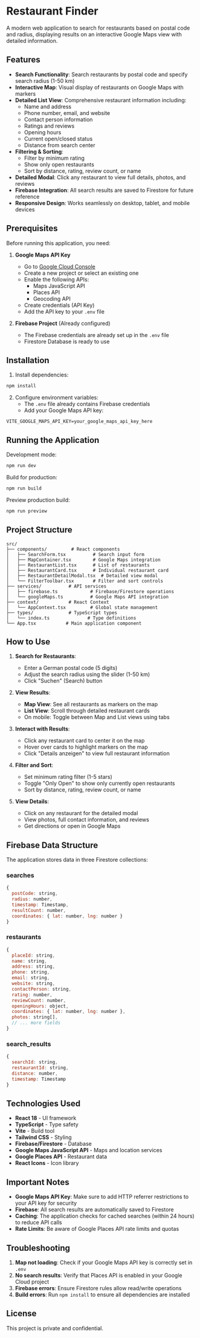 # Restaurant Finder

A modern web application to search for restaurants based on postal code and radius, displaying results on an interactive Google Maps view with detailed information.

## Features

- **Search Functionality**: Search restaurants by postal code and specify search radius (1-50 km)
- **Interactive Map**: Visual display of restaurants on Google Maps with markers
- **Detailed List View**: Comprehensive restaurant information including:
  - Name and address
  - Phone number, email, and website
  - Contact person information
  - Ratings and reviews
  - Opening hours
  - Current open/closed status
  - Distance from search center
- **Filtering & Sorting**:
  - Filter by minimum rating
  - Show only open restaurants
  - Sort by distance, rating, review count, or name
- **Detailed Modal**: Click any restaurant to view full details, photos, and reviews
- **Firebase Integration**: All search results are saved to Firestore for future reference
- **Responsive Design**: Works seamlessly on desktop, tablet, and mobile devices

## Prerequisites

Before running this application, you need:

1. **Google Maps API Key**
   - Go to [Google Cloud Console](https://console.cloud.google.com/)
   - Create a new project or select an existing one
   - Enable the following APIs:
     - Maps JavaScript API
     - Places API
     - Geocoding API
   - Create credentials (API Key)
   - Add the API key to your `.env` file

2. **Firebase Project** (Already configured)
   - The Firebase credentials are already set up in the `.env` file
   - Firestore Database is ready to use

## Installation

1. Install dependencies:
```bash
npm install
```

2. Configure environment variables:
   - The `.env` file already contains Firebase credentials
   - Add your Google Maps API key:
```
VITE_GOOGLE_MAPS_API_KEY=your_google_maps_api_key_here
```

## Running the Application

Development mode:
```bash
npm run dev
```

Build for production:
```bash
npm run build
```

Preview production build:
```bash
npm run preview
```

## Project Structure

```
src/
├── components/         # React components
│   ├── SearchForm.tsx          # Search input form
│   ├── MapContainer.tsx        # Google Maps integration
│   ├── RestaurantList.tsx      # List of restaurants
│   ├── RestaurantCard.tsx      # Individual restaurant card
│   ├── RestaurantDetailModal.tsx  # Detailed view modal
│   └── FilterToolbar.tsx       # Filter and sort controls
├── services/          # API services
│   ├── firebase.ts            # Firebase/Firestore operations
│   └── googleMaps.ts          # Google Maps API integration
├── context/           # React Context
│   └── AppContext.tsx         # Global state management
├── types/             # TypeScript types
│   └── index.ts              # Type definitions
└── App.tsx           # Main application component
```

## How to Use

1. **Search for Restaurants**:
   - Enter a German postal code (5 digits)
   - Adjust the search radius using the slider (1-50 km)
   - Click "Suchen" (Search) button

2. **View Results**:
   - **Map View**: See all restaurants as markers on the map
   - **List View**: Scroll through detailed restaurant cards
   - On mobile: Toggle between Map and List views using tabs

3. **Interact with Results**:
   - Click any restaurant card to center it on the map
   - Hover over cards to highlight markers on the map
   - Click "Details anzeigen" to view full restaurant information

4. **Filter and Sort**:
   - Set minimum rating filter (1-5 stars)
   - Toggle "Only Open" to show only currently open restaurants
   - Sort by distance, rating, review count, or name

5. **View Details**:
   - Click on any restaurant for the detailed modal
   - View photos, full contact information, and reviews
   - Get directions or open in Google Maps

## Firebase Data Structure

The application stores data in three Firestore collections:

### searches
```javascript
{
  postCode: string,
  radius: number,
  timestamp: Timestamp,
  resultCount: number,
  coordinates: { lat: number, lng: number }
}
```

### restaurants
```javascript
{
  placeId: string,
  name: string,
  address: string,
  phone: string,
  email: string,
  website: string,
  contactPerson: string,
  rating: number,
  reviewCount: number,
  openingHours: object,
  coordinates: { lat: number, lng: number },
  photos: string[],
  // ... more fields
}
```

### search_results
```javascript
{
  searchId: string,
  restaurantId: string,
  distance: number,
  timestamp: Timestamp
}
```

## Technologies Used

- **React 18** - UI framework
- **TypeScript** - Type safety
- **Vite** - Build tool
- **Tailwind CSS** - Styling
- **Firebase/Firestore** - Database
- **Google Maps JavaScript API** - Maps and location services
- **Google Places API** - Restaurant data
- **React Icons** - Icon library

## Important Notes

- **Google Maps API Key**: Make sure to add HTTP referrer restrictions to your API key for security
- **Firebase**: All search results are automatically saved to Firestore
- **Caching**: The application checks for cached searches (within 24 hours) to reduce API calls
- **Rate Limits**: Be aware of Google Places API rate limits and quotas

## Troubleshooting

1. **Map not loading**: Check if your Google Maps API key is correctly set in `.env`
2. **No search results**: Verify that Places API is enabled in your Google Cloud project
3. **Firebase errors**: Ensure Firestore rules allow read/write operations
4. **Build errors**: Run `npm install` to ensure all dependencies are installed

## License

This project is private and confidential.
